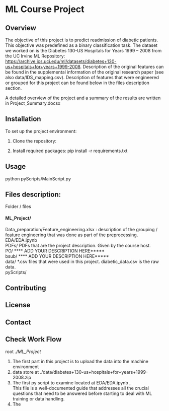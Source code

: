 # ML Course Project

## Overview
The objective of this project is to predict readmission of diabetic patients. This objective was predefined as a binary classification task.
The dataset we worked on is the Diabetes 130-US Hospitals for Years 1999 – 2008 from the UC Irvine ML Repository:
https://archive.ics.uci.edu/ml/datasets/diabetes+130-us+hospitals+for+years+1999-2008.
Description of the original features can be found in the supplemental information of the original research paper (see also data/IDS_mapping.csv).
Description of features that were engineered or grouped for this project can be found below in the files description section.  
  
A detailed overview of the project and a summary of the results are written in Project_Summary.docsx

## Installation
To set up the project environment:
1. Clone the repository:

2. Install required packages:
pip install -r requirements.txt

## Usage
python pyScripts/MainScript.py

## Files description:
Folder / files
#### ML_Project/
Data_preparation/Feature_engineering.xlsx : description of the grouping / feature engineering that was done as part of the preprocessing.  
EDA/EDA.ipynb  
PDFs/ PDFs that are the project description. Given by the course host.  
PO/ **** ADD YOUR DESCRIPTION HERE*****  
bsub/ **** ADD YOUR DESCRIPTION HERE*****  
data/ *.csv files that were used in this project. diabetic_data.csv is the raw data.  
pyScripts/  

## Contributing

## License

## Contact


## Check Work Flow 
root *./ML_Project*
1. The first part in this project is to upload the data into the machine environment 
2. data store at ./data/diabetes+130-us+hospitals+for+years+1999-2008.zip
3. The first py script to examine located at EDA/EDA.ipynb ,    
        This file is a well-documented guide that addresses all the crucial questions that need to be answered before starting to deal with ML training or data handling.
4. The 
